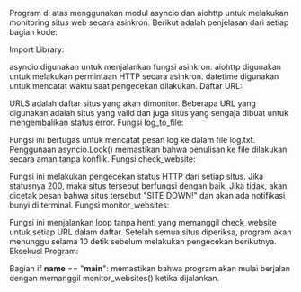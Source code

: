 Program di atas menggunakan modul asyncio dan aiohttp untuk melakukan monitoring situs web secara asinkron. Berikut adalah penjelasan dari setiap bagian kode:

Import Library:

asyncio digunakan untuk menjalankan fungsi asinkron.
aiohttp digunakan untuk melakukan permintaan HTTP secara asinkron.
datetime digunakan untuk mencatat waktu saat pengecekan dilakukan.
Daftar URL:

URLS adalah daftar situs yang akan dimonitor. Beberapa URL yang digunakan adalah situs yang valid dan juga situs yang sengaja dibuat untuk mengembalikan status error.
Fungsi log_to_file:

Fungsi ini bertugas untuk mencatat pesan log ke dalam file log.txt. Penggunaan asyncio.Lock() memastikan bahwa penulisan ke file dilakukan secara aman tanpa konflik.
Fungsi check_website:

Fungsi ini melakukan pengecekan status HTTP dari setiap situs. Jika statusnya 200, maka situs tersebut berfungsi dengan baik. Jika tidak, akan dicetak pesan bahwa situs tersebut "SITE DOWN!" dan akan ada notifikasi bunyi di terminal.
Fungsi monitor_websites:

Fungsi ini menjalankan loop tanpa henti yang memanggil check_website untuk setiap URL dalam daftar. Setelah semua situs diperiksa, program akan menunggu selama 10 detik sebelum melakukan pengecekan berikutnya.
Eksekusi Program:

Bagian if __name__ == "__main__": memastikan bahwa program akan mulai berjalan dengan memanggil monitor_websites() ketika dijalankan.

